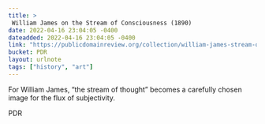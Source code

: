 ```yaml
---
title: > 
 William James on the Stream of Consciousness (1890)
date: 2022-04-16 23:04:05 -0400
dateadded: 2022-04-16 23:04:05 -0400
link: "https://publicdomainreview.org/collection/william-james-stream-of-consciousness"
bucket: PDR
layout: urlnote
tags: ["history", "art"]
--- 
```

For William James, “the stream of thought” becomes a carefully chosen image for the flux of subjectivity.
 <!-- end excerpt --> 
<div class='bucket'><a class='internal-link' src='_notes/buckets/PDR'>PDR</a></div> 

